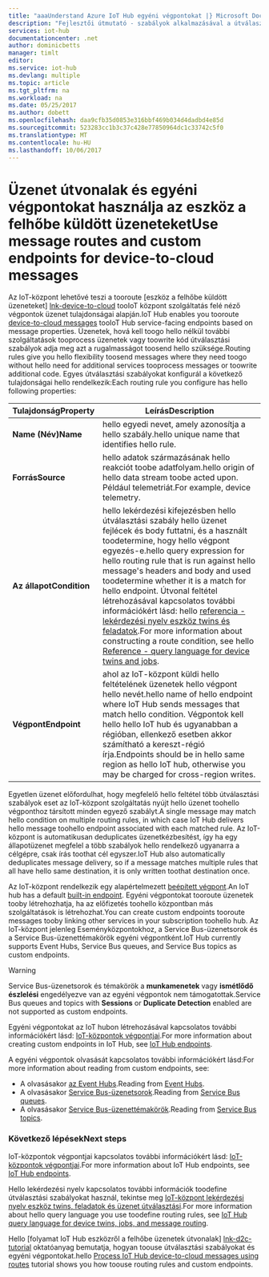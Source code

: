 ```yaml
---
title: "aaaUnderstand Azure IoT Hub egyéni végpontokat |} Microsoft Docs"
description: "Fejlesztői útmutató - szabályok alkalmazásával a útválasztási tooroute eszköz a felhőbe küldött üzeneteket toocustom végpontok."
services: iot-hub
documentationcenter: .net
author: dominicbetts
manager: timlt
editor: 
ms.service: iot-hub
ms.devlang: multiple
ms.topic: article
ms.tgt_pltfrm: na
ms.workload: na
ms.date: 05/25/2017
ms.author: dobett
ms.openlocfilehash: daa9cfb35d0853e316bbf469b034d4dadbd4e85d
ms.sourcegitcommit: 523283cc1b3c37c428e77850964dc1c33742c5f0
ms.translationtype: MT
ms.contentlocale: hu-HU
ms.lasthandoff: 10/06/2017
---
```

# <a name="use-message-routes-and-custom-endpoints-for-device-to-cloud-messages"></a><span data-ttu-id="8f44b-103">Üzenet útvonalak és egyéni végpontokat használja az eszköz a felhőbe küldött üzeneteket</span><span class="sxs-lookup"><span data-stu-id="8f44b-103">Use message routes and custom endpoints for device-to-cloud messages</span></span>

<span data-ttu-id="8f44b-104">Az IoT-központ lehetővé teszi a tooroute [eszköz a felhőbe küldött üzeneteket] [ lnk-device-to-cloud] tooIoT központ szolgáltatás felé néző végpontok üzenet tulajdonságai alapján.</span><span class="sxs-lookup"><span data-stu-id="8f44b-104">IoT Hub enables you tooroute [device-to-cloud messages][lnk-device-to-cloud] tooIoT Hub service-facing endpoints based on message properties.</span></span> <span data-ttu-id="8f44b-105">Üzenetek, hová kell toogo hello nélkül további szolgáltatások tooprocess üzenetek vagy toowrite kód útválasztási szabályok adja meg azt a rugalmasságot toosend hello szüksége.</span><span class="sxs-lookup"><span data-stu-id="8f44b-105">Routing rules give you hello flexibility toosend messages where they need toogo without hello need for additional services tooprocess messages or toowrite additional code.</span></span> <span data-ttu-id="8f44b-106">Egyes útválasztási szabályokat konfigurál a következő tulajdonságai hello rendelkezik:</span><span class="sxs-lookup"><span data-stu-id="8f44b-106">Each routing rule you configure has hello following properties:</span></span>

| <span data-ttu-id="8f44b-107">Tulajdonság</span><span class="sxs-lookup"><span data-stu-id="8f44b-107">Property</span></span>      | <span data-ttu-id="8f44b-108">Leírás</span><span class="sxs-lookup"><span data-stu-id="8f44b-108">Description</span></span> |
| ------------- | ----------- |
| <span data-ttu-id="8f44b-109">**Name (Név)**</span><span class="sxs-lookup"><span data-stu-id="8f44b-109">**Name**</span></span>      | <span data-ttu-id="8f44b-110">hello egyedi nevet, amely azonosítja a hello szabály.</span><span class="sxs-lookup"><span data-stu-id="8f44b-110">hello unique name that identifies hello rule.</span></span> |
| <span data-ttu-id="8f44b-111">**Forrás**</span><span class="sxs-lookup"><span data-stu-id="8f44b-111">**Source**</span></span>    | <span data-ttu-id="8f44b-112">hello adatok származásának hello reakciót toobe adatfolyam.</span><span class="sxs-lookup"><span data-stu-id="8f44b-112">hello origin of hello data stream toobe acted upon.</span></span> <span data-ttu-id="8f44b-113">Például telemetriát.</span><span class="sxs-lookup"><span data-stu-id="8f44b-113">For example, device telemetry.</span></span> |
| <span data-ttu-id="8f44b-114">**Az állapot**</span><span class="sxs-lookup"><span data-stu-id="8f44b-114">**Condition**</span></span> | <span data-ttu-id="8f44b-115">hello lekérdezési kifejezésben hello útválasztási szabály hello üzenet fejlécek és body futtatni, és a használt toodetermine, hogy hello végpont egyezés-e.</span><span class="sxs-lookup"><span data-stu-id="8f44b-115">hello query expression for hello routing rule that is run against hello message's headers and body and used toodetermine whether it is a match for hello endpoint.</span></span> <span data-ttu-id="8f44b-116">Útvonal feltétel létrehozásával kapcsolatos további információkért lásd: hello [referencia - lekérdezési nyelv eszköz twins és feladatok][lnk-devguide-query-language].</span><span class="sxs-lookup"><span data-stu-id="8f44b-116">For more information about constructing a route condition, see hello [Reference - query language for device twins and jobs][lnk-devguide-query-language].</span></span> |
| <span data-ttu-id="8f44b-117">**Végpont**</span><span class="sxs-lookup"><span data-stu-id="8f44b-117">**Endpoint**</span></span>  | <span data-ttu-id="8f44b-118">ahol az IoT-központ küldi hello feltételének üzenetek hello végpont hello nevét.</span><span class="sxs-lookup"><span data-stu-id="8f44b-118">hello name of hello endpoint where IoT Hub sends messages that match hello condition.</span></span> <span data-ttu-id="8f44b-119">Végpontok kell hello hello IoT hub és ugyanabban a régióban, ellenkező esetben akkor számítható a kereszt-régió írja.</span><span class="sxs-lookup"><span data-stu-id="8f44b-119">Endpoints should be in hello same region as hello IoT hub, otherwise you may be charged for cross-region writes.</span></span> |

<span data-ttu-id="8f44b-120">Egyetlen üzenet előfordulhat, hogy megfelelő hello feltétel több útválasztási szabályok eset az IoT-központ szolgáltatás nyújt hello üzenet toohello végponthoz társított minden egyező szabályt.</span><span class="sxs-lookup"><span data-stu-id="8f44b-120">A single message may match hello condition on multiple routing rules, in which case IoT Hub delivers hello message toohello endpoint associated with each matched rule.</span></span> <span data-ttu-id="8f44b-121">Az IoT-központ is automatikusan deduplicates üzenetkézbesítést, így ha egy állapotüzenet megfelel a több szabályok hello rendelkező ugyanarra a célgépre, csak írás toothat cél egyszer.</span><span class="sxs-lookup"><span data-stu-id="8f44b-121">IoT Hub also automatically deduplicates message delivery, so if a message matches multiple rules that all have hello same destination, it is only written toothat destination once.</span></span>

<span data-ttu-id="8f44b-122">Az IoT-központ rendelkezik egy alapértelmezett [beépített végpont][lnk-built-in].</span><span class="sxs-lookup"><span data-stu-id="8f44b-122">An IoT hub has a default [built-in endpoint][lnk-built-in].</span></span> <span data-ttu-id="8f44b-123">Egyéni végpontokat tooroute üzenetek tooby létrehozhatja, ha az előfizetés toohello központban más szolgáltatások is létrehozhat.</span><span class="sxs-lookup"><span data-stu-id="8f44b-123">You can create custom endpoints tooroute messages tooby linking other services in your subscription toohello hub.</span></span> <span data-ttu-id="8f44b-124">Az IoT-központ jelenleg Eseményközpontokhoz, a Service Bus-üzenetsorok és a Service Bus-üzenettémakörök egyéni végpontként.</span><span class="sxs-lookup"><span data-stu-id="8f44b-124">IoT Hub currently supports Event Hubs, Service Bus queues, and Service Bus topics as custom endpoints.</span></span>

> [!WARNING]
> <span data-ttu-id="8f44b-125">Service Bus-üzenetsorok és témakörök a **munkamenetek** vagy **ismétlődő észlelési** engedélyezve van az egyéni végpontok nem támogatottak.</span><span class="sxs-lookup"><span data-stu-id="8f44b-125">Service Bus queues and topics with **Sessions** or **Duplicate Detection** enabled are not supported as custom endpoints.</span></span>

<span data-ttu-id="8f44b-126">Egyéni végpontokat az IoT hubon létrehozásával kapcsolatos további információkért lásd: [IoT-központok végpontjai][lnk-devguide-endpoints].</span><span class="sxs-lookup"><span data-stu-id="8f44b-126">For more information about creating custom endpoints in IoT Hub, see [IoT Hub endpoints][lnk-devguide-endpoints].</span></span>

<span data-ttu-id="8f44b-127">A egyéni végpontok olvasását kapcsolatos további információkért lásd:</span><span class="sxs-lookup"><span data-stu-id="8f44b-127">For more information about reading from custom endpoints, see:</span></span>

* <span data-ttu-id="8f44b-128">A olvasásakor [az Event Hubs][lnk-getstarted-eh].</span><span class="sxs-lookup"><span data-stu-id="8f44b-128">Reading from [Event Hubs][lnk-getstarted-eh].</span></span>
* <span data-ttu-id="8f44b-129">A olvasásakor [Service Bus-üzenetsorok][lnk-getstarted-queue].</span><span class="sxs-lookup"><span data-stu-id="8f44b-129">Reading from [Service Bus queues][lnk-getstarted-queue].</span></span>
* <span data-ttu-id="8f44b-130">A olvasásakor [Service Bus-üzenettémakörök][lnk-getstarted-topic].</span><span class="sxs-lookup"><span data-stu-id="8f44b-130">Reading from [Service Bus topics][lnk-getstarted-topic].</span></span>

### <a name="next-steps"></a><span data-ttu-id="8f44b-131">Következő lépések</span><span class="sxs-lookup"><span data-stu-id="8f44b-131">Next steps</span></span>

<span data-ttu-id="8f44b-132">IoT-központok végpontjai kapcsolatos további információkért lásd: [IoT-központok végpontjai][lnk-devguide-endpoints].</span><span class="sxs-lookup"><span data-stu-id="8f44b-132">For more information about IoT Hub endpoints, see [IoT Hub endpoints][lnk-devguide-endpoints].</span></span>

<span data-ttu-id="8f44b-133">Hello lekérdezési nyelv kapcsolatos további információk toodefine útválasztási szabályokat használ, tekintse meg [IoT-központ lekérdezési nyelv eszköz twins, feladatok és üzenet útválasztási][lnk-devguide-query-language].</span><span class="sxs-lookup"><span data-stu-id="8f44b-133">For more information about hello query language you use toodefine routing rules, see [IoT Hub query language for device twins, jobs, and message routing][lnk-devguide-query-language].</span></span>

<span data-ttu-id="8f44b-134">Hello [folyamat IoT Hub eszközről a felhőbe üzenetek útvonalak] [ lnk-d2c-tutorial] oktatóanyag bemutatja, hogyan toouse útválasztási szabályokat és egyéni végpontokat.</span><span class="sxs-lookup"><span data-stu-id="8f44b-134">hello [Process IoT Hub device-to-cloud messages using routes][lnk-d2c-tutorial] tutorial shows you how toouse routing rules and custom endpoints.</span></span>

[lnk-built-in]: iot-hub-devguide-messages-read-builtin.md
[lnk-device-to-cloud]: iot-hub-devguide-messages-d2c.md
[lnk-devguide-query-language]: iot-hub-devguide-query-language.md
[lnk-devguide-endpoints]: iot-hub-devguide-endpoints.md
[lnk-d2c-tutorial]: iot-hub-csharp-csharp-process-d2c.md
[lnk-getstarted-eh]: ../event-hubs/event-hubs-csharp-ephcs-getstarted.md
[lnk-getstarted-queue]: ../service-bus-messaging/service-bus-dotnet-get-started-with-queues.md
[lnk-getstarted-topic]: ../service-bus-messaging/service-bus-dotnet-how-to-use-topics-subscriptions.md
